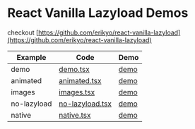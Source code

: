 # React Vanilla Lazyload Demos

checkout [https://github.com/erikyo/react-vanilla-lazyload](https://github.com/erikyo/react-vanilla-lazyload)

| Example     | Code                                                                                                               | Demo                                                                 |
|-------------|--------------------------------------------------------------------------------------------------------------------|----------------------------------------------------------------------|
| demo        | [demo.tsx](https://github.com/erikyo/react-vanilla-lazyload-demo/blob/master/src/app/demos/demo.tsx)               | [demo](https://react-vanilla-lazyload-demo.vercel.app//)             |
| animated    | [animated.tsx](https://github.com/erikyo/react-vanilla-lazyload-demo/blob/master/src/app/demos/animated.tsx)       | [demo](https://react-vanilla-lazyload-demo.vercel.app//#animated)    |
| images      | [images.tsx](https://github.com/erikyo/react-vanilla-lazyload-demo/blob/master/src/app/demos/images.tsx)           | [demo](https://react-vanilla-lazyload-demo.vercel.app//#images)      |
| no-lazyload | [no-lazyload.tsx](https://github.com/erikyo/react-vanilla-lazyload-demo/blob/master/src/app/demos/no-lazyload.tsx) | [demo](https://react-vanilla-lazyload-demo.vercel.app//#no-lazyload) |
| native      | [native.tsx](https://github.com/erikyo/react-vanilla-lazyload-demo/blob/master/src/app/demos/native.tsx)           | [demo](https://react-vanilla-lazyload-demo.vercel.app//#native)      |
